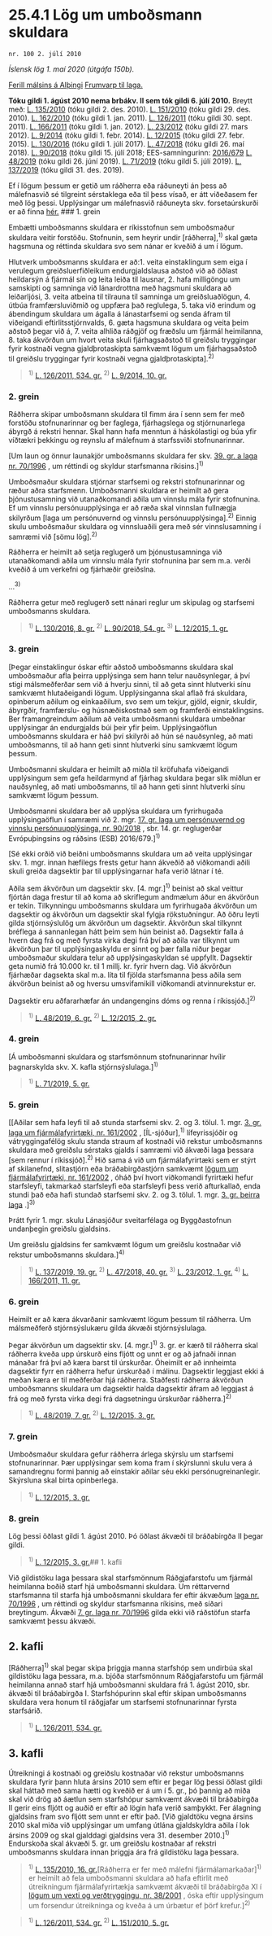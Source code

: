 # 25.4.1 Lög um umboðsmann skuldara

`nr. 100 2. júlí 2010`

_Íslensk lög 1. maí 2020 (útgáfa 150b)._

[Ferill málsins á Alþingi](https://www.althingi.is/thingstorf/thingmalalistar-eftir-thingum/ferill/?ltg=138&mnr=562)
[Frumvarp til laga.](https://www.althingi.is/altext/138/s/952.html)

**Tóku gildi 1. ágúst 2010 nema brbákv. II sem tók gildi 6. júlí 2010.**
Breytt með:
[L. 135/2010](https://althingi.is/altext/stjt/2010.135.html) (tóku gildi 2. des. 2010).
[L. 151/2010](https://althingi.is/altext/stjt/2010.151.html) (tóku gildi 29. des. 2010).
[L. 162/2010](https://althingi.is/altext/stjt/2010.162.html) (tóku gildi 1. jan. 2011).
[L. 126/2011](https://althingi.is/altext/stjt/2011.126.html) (tóku gildi 30. sept. 2011).
[L. 166/2011](https://althingi.is/altext/stjt/2011.166.html) (tóku gildi 1. jan. 2012).
[L. 23/2012](https://althingi.is/altext/stjt/2012.023.html) (tóku gildi 27. mars 2012).
[L. 9/2014](https://althingi.is/altext/stjt/2014.009.html) (tóku gildi 1. febr. 2014).
[L. 12/2015](https://althingi.is/altext/stjt/2015.012.html) (tóku gildi 27. febr. 2015).
[L. 130/2016](https://althingi.is/altext/stjt/2016.130.html) (tóku gildi 1. júlí 2017).
[L. 47/2018](https://althingi.is/altext/stjt/2018.047.html) (tóku gildi 26. maí 2018).
[L. 90/2018](https://althingi.is/altext/stjt/2018.090.html) (tóku gildi 15. júlí 2018;
EES-samningurinn:
[2016/679](https://althingi.is/lagasafn/pdf/150b/i32016R0679.pdf) [L. 48/2019](https://althingi.is/altext/stjt/2019.048.html) (tóku gildi 26. júní 2019).
[L. 71/2019](https://althingi.is/altext/stjt/2019.071.html) (tóku gildi 5. júlí 2019).
[L. 137/2019](https://althingi.is/altext/stjt/2019.137.html) (tóku gildi 31. des. 2019).

Ef í lögum þessum er getið um ráðherra eða ráðuneyti án þess að málefnasvið sé tilgreint sérstaklega eða til þess vísað, er átt viðeðasem fer með lög þessi. Upplýsingar um málefnasvið ráðuneyta skv. forsetaúrskurði er að finna [hér.](2018119.md) ### 1. grein

Embætti umboðsmanns skuldara er ríkisstofnun sem umboðsmaður skuldara veitir forstöðu. Stofnunin, sem heyrir undir [ráðherra],<sup>1)</sup> skal gæta hagsmuna og réttinda skuldara svo sem nánar er kveðið á um í lögum.

Hlutverk umboðsmanns skuldara er að:1. veita einstaklingum sem eiga í verulegum greiðsluerfiðleikum endurgjaldslausa aðstoð við að öðlast heildarsýn á fjármál sín og leita leiða til lausnar,
2. hafa milligöngu um samskipti og samninga við lánardrottna með hagsmuni skuldara að leiðarljósi,
3. veita atbeina til tilrauna til samninga um greiðsluaðlögun,
4. útbúa framfærsluviðmið og uppfæra það reglulega,
5. taka við erindum og ábendingum skuldara um ágalla á lánastarfsemi og senda áfram til viðeigandi eftirlitsstjórnvalds,
6. gæta hagsmuna skuldara og veita þeim aðstoð þegar við á,
7. veita alhliða ráðgjöf og fræðslu um fjármál heimilanna,
8. taka ákvörðun um hvort veita skuli fjárhagsaðstoð til greiðslu tryggingar fyrir kostnaði vegna gjaldþrotaskipta samkvæmt lögum um fjárhagsaðstoð til greiðslu tryggingar fyrir kostnaði vegna gjaldþrotaskipta].<sup>2)</sup> 

> <sup>1)</sup> [L. 126/2011, 534. gr.](https://althingi.is/altext/stjt/2011.126.html) <sup>2)</sup> [L. 9/2014, 10. gr.](https://althingi.is/altext/stjt/2014.009.html#G10)

### 2. grein

Ráðherra skipar umboðsmann skuldara til fimm ára í senn sem fer með forstöðu stofnunarinnar og ber faglega, fjárhagslega og stjórnunarlega ábyrgð á rekstri hennar. Skal hann hafa menntun á háskólastigi og búa yfir víðtækri þekkingu og reynslu af málefnum á starfssviði stofnunarinnar.

[Um laun og önnur launakjör umboðsmanns skuldara fer skv. [39. gr. a laga nr. 70/1996](1996070.md#G39a) , um réttindi og skyldur starfsmanna ríkisins.]<sup>1)</sup> 

Umboðsmaður skuldara stjórnar starfsemi og rekstri stofnunarinnar og ræður aðra starfsmenn. Umboðsmanni skuldara er heimilt að gera þjónustusamning við utanaðkomandi aðila um vinnslu mála fyrir stofnunina. Ef um vinnslu persónuupplýsinga er að ræða skal vinnslan fullnægja skilyrðum [laga um persónuvernd og vinnslu persónuupplýsinga].<sup>2)</sup> Einnig skulu umboðsmaður skuldara og vinnsluaðili gera með sér vinnslusamning í samræmi við [sömu lög].<sup>2)</sup> 

Ráðherra er heimilt að setja reglugerð um þjónustusamninga við utanaðkomandi aðila um vinnslu mála fyrir stofnunina þar sem m.a. verði kveðið á um verkefni og fjárhæðir greiðslna.

…<sup>3)</sup> 

Ráðherra getur með reglugerð sett nánari reglur um skipulag og starfsemi umboðsmanns skuldara.

> <sup>1)</sup> [L. 130/2016, 8. gr.](https://althingi.is/altext/stjt/2016.130.html) <sup>2)</sup> [L. 90/2018, 54. gr.](https://althingi.is/altext/stjt/2018.090.html#G54) <sup>3)</sup> [L. 12/2015, 1. gr.](https://althingi.is/altext/stjt/2015.012.html)

### 3. grein

[Þegar einstaklingur óskar eftir aðstoð umboðsmanns skuldara skal umboðsmaður afla þeirra upplýsinga sem hann telur nauðsynlegar, á því stigi málsmeðferðar sem við á hverju sinni, til að geta sinnt hlutverki sínu samkvæmt hlutaðeigandi lögum. Upplýsinganna skal aflað frá skuldara, opinberum aðilum og einkaaðilum, svo sem um tekjur, gjöld, eignir, skuldir, ábyrgðir, framfærslu- og húsnæðiskostnað sem og framferði einstaklingsins. Ber framangreindum aðilum að veita umboðsmanni skuldara umbeðnar upplýsingar án endurgjalds búi þeir yfir þeim. Upplýsingaöflun umboðsmanns skuldara er háð því skilyrði að hún sé nauðsynleg, að mati umboðsmanns, til að hann geti sinnt hlutverki sínu samkvæmt lögum þessum.

Umboðsmanni skuldara er heimilt að miðla til kröfuhafa viðeigandi upplýsingum sem gefa heildarmynd af fjárhag skuldara þegar slík miðlun er nauðsynleg, að mati umboðsmanns, til að hann geti sinnt hlutverki sínu samkvæmt lögum þessum.

Umboðsmanni skuldara ber að upplýsa skuldara um fyrirhugaða upplýsingaöflun í samræmi við 2. mgr. [17. gr. laga um persónuvernd og vinnslu persónuupplýsinga, nr. 90/2018](2018090.md#G17) , sbr. 14. gr. reglugerðar Evrópuþingsins og ráðsins (ESB) 2016/679.]<sup>1)</sup> 

[Sé ekki orðið við beiðni umboðsmanns skuldara um að veita upplýsingar skv. 1. mgr. innan hæfilegs frests getur hann ákveðið að viðkomandi aðili skuli greiða dagsektir þar til upplýsingarnar hafa verið látnar í té.

Aðila sem ákvörðun um dagsektir skv. [4. mgr.]<sup>1)</sup> beinist að skal veittur fjórtán daga frestur til að koma að skriflegum andmælum áður en ákvörðun er tekin. Tilkynningu umboðsmanns skuldara um fyrirhugaða ákvörðun um dagsektir og ákvörðun um dagsektir skal fylgja rökstuðningur. Að öðru leyti gilda stjórnsýslulög um ákvörðun um dagsektir. Ákvörðun skal tilkynnt bréflega á sannanlegan hátt þeim sem hún beinist að. Dagsektir falla á hvern dag frá og með fyrsta virka degi frá því að aðila var tilkynnt um ákvörðun þar til upplýsingaskyldu er sinnt og þær falla niður þegar umboðsmaður skuldara telur að upplýsingaskyldan sé uppfyllt. Dagsektir geta numið frá 10.000 kr. til 1 millj. kr. fyrir hvern dag. Við ákvörðun fjárhæðar dagsekta skal m.a. líta til fjölda starfsmanna þess aðila sem ákvörðun beinist að og hversu umsvifamikill viðkomandi atvinnurekstur er.

Dagsektir eru aðfararhæfar án undangengins dóms og renna í ríkissjóð.]<sup>2)</sup> 

> <sup>1)</sup> [L. 48/2019, 6. gr.](https://althingi.is/altext/stjt/2019.048.html) <sup>2)</sup> [L. 12/2015, 2. gr.](https://althingi.is/altext/stjt/2015.012.html)

### 4. grein

[Á umboðsmanni skuldara og starfsmönnum stofnunarinnar hvílir þagnarskylda skv. X. kafla stjórnsýslulaga.]<sup>1)</sup> 

> <sup>1)</sup> [L. 71/2019, 5. gr.](https://althingi.is/altext/stjt/2019.071.html)

### 5. grein

[[Aðilar sem hafa leyfi til að stunda starfsemi skv. 2. og 3. tölul. 1. mgr. [3. gr. laga um fjármálafyrirtæki, nr. 161/2002](2002161.md#G3) , [ÍL-sjóður],<sup>1)</sup> lífeyrissjóðir og vátryggingafélög skulu standa straum af kostnaði við rekstur umboðsmanns skuldara með greiðslu sérstaks gjalds í samræmi við ákvæði laga þessara [sem rennur í ríkissjóð].<sup>2)</sup> Hið sama á við um fjármálafyrirtæki sem er stýrt af skilanefnd, slitastjórn eða bráðabirgðastjórn samkvæmt [lögum um fjármálafyrirtæki, nr. 161/2002](2002161.md) , óháð því hvort viðkomandi fyrirtæki hefur starfsleyfi, takmarkað starfsleyfi eða starfsleyfi þess verið afturkallað, enda stundi það eða hafi stundað starfsemi skv. 2. og 3. tölul. 1. mgr. [3. gr. þeirra laga](2002161.md#G3) .]<sup>3)</sup> 

Þrátt fyrir 1. mgr. skulu Lánasjóður sveitarfélaga og Byggðastofnun undanþegin greiðslu gjaldsins.

Um greiðslu gjaldsins fer samkvæmt lögum um greiðslu kostnaðar við rekstur umboðsmanns skuldara.]<sup>4)</sup> 

> <sup>1)</sup> [L. 137/2019, 19. gr.](https://althingi.is/altext/stjt/2019.137.html#G19) <sup>2)</sup> [L. 47/2018, 40. gr.](https://althingi.is/altext/stjt/2018.047.html) <sup>3)</sup> [L. 23/2012, 1. gr.](https://althingi.is/altext/stjt/2012.023.html) <sup>4)</sup> [L. 166/2011, 11. gr.](https://althingi.is/altext/stjt/2011.166.html#G11)

### 6. grein

Heimilt er að kæra ákvarðanir samkvæmt lögum þessum til ráðherra. Um málsmeðferð stjórnsýslukæru gilda ákvæði stjórnsýslulaga.

Þegar ákvörðun um dagsektir skv. [4. mgr.]<sup>1)</sup> 3. gr. er kærð til ráðherra skal ráðherra kveða upp úrskurð eins fljótt og unnt er og að jafnaði innan mánaðar frá því að kæra barst til úrskurðar. Óheimilt er að innheimta dagsektir fyrr en ráðherra hefur úrskurðað í málinu. Dagsektir leggjast ekki á meðan kæra er til meðferðar hjá ráðherra. Staðfesti ráðherra ákvörðun umboðsmanns skuldara um dagsektir halda dagsektir áfram að leggjast á frá og með fyrsta virka degi frá dagsetningu úrskurðar ráðherra.]<sup>2)</sup> 

> <sup>1)</sup> [L. 48/2019, 7. gr.](https://althingi.is/altext/stjt/2019.048.html) <sup>2)</sup> [L. 12/2015, 3. gr.](https://althingi.is/altext/stjt/2015.012.html)

### 7. grein

Umboðsmaður skuldara gefur ráðherra árlega skýrslu um starfsemi stofnunarinnar. Þær upplýsingar sem koma fram í skýrslunni skulu vera á samandregnu formi þannig að einstakir aðilar séu ekki persónugreinanlegir. Skýrsluna skal birta opinberlega.

> <sup>1)</sup> [L. 12/2015, 3. gr.](https://althingi.is/altext/stjt/2015.012.html)

### 8. grein

Lög þessi öðlast gildi 1. ágúst 2010. Þó öðlast ákvæði til bráðabirgða II þegar gildi.

> <sup>1)</sup> [L. 12/2015, 3. gr.](https://althingi.is/altext/stjt/2015.012.html)## 1. kafli

Við gildistöku laga þessara skal starfsmönnum Ráðgjafarstofu um fjármál heimilanna boðið starf hjá umboðsmanni skuldara. Um réttarvernd starfsmanna til starfa hjá umboðsmanni skuldara fer eftir ákvæðum [laga nr. 70/1996](1996070.md) , um réttindi og skyldur starfsmanna ríkisins, með síðari breytingum. Ákvæði [7. gr. laga nr. 70/1996](1996070.md#G7) gilda ekki við ráðstöfun starfa samkvæmt þessu ákvæði.

## 2. kafli

[Ráðherra]<sup>1)</sup> skal þegar skipa þriggja manna starfshóp sem undirbúa skal gildistöku laga þessara, m.a. bjóða starfsmönnum Ráðgjafarstofu um fjármál heimilanna annað starf hjá umboðsmanni skuldara frá 1. ágúst 2010, sbr. ákvæði til bráðabirgða I. Starfshópurinn skal eftir skipan umboðsmanns skuldara vera honum til ráðgjafar um starfsemi stofnunarinnar fyrsta starfsárið.

> <sup>1)</sup> [L. 126/2011, 534. gr.](https://althingi.is/altext/stjt/2011.126.html)

## 3. kafli

Útreikningi á kostnaði og greiðslu kostnaðar við rekstur umboðsmanns skuldara fyrir þann hluta ársins 2010 sem eftir er þegar lög þessi öðlast gildi skal háttað með sama hætti og kveðið er á um í 5. gr., þó þannig að miða skal við drög að áætlun sem starfshópur samkvæmt ákvæði til bráðabirgða II gerir eins fljótt og auðið er eftir að lögin hafa verið samþykkt. Fer álagning gjaldsins fram svo fljótt sem unnt er eftir það. [Við gjaldtöku vegna ársins 2010 skal miða við upplýsingar um umfang útlána gjaldskyldra aðila í lok ársins 2009 og skal gjalddagi gjaldsins vera 31. desember 2010.]<sup>1)</sup> Endurskoða skal ákvæði 5. gr. um greiðslu kostnaðar af rekstri umboðsmanns skuldara innan þriggja ára frá gildistöku laga þessara.

> <sup>1)</sup> [L. 135/2010, 16. gr.](https://althingi.is/altext/stjt/2010.135.html)[Ráðherra er fer með málefni fjármálamarkaðar]<sup>1)</sup> er heimilt að fela umboðsmanni skuldara að hafa eftirlit með útreikningum fjármálafyrirtækja samkvæmt ákvæði til bráðabirgða XI í [lögum um vexti og verðtryggingu, nr. 38/2001](2001038.md) , óska eftir upplýsingum um forsendur útreikninga og kveða á um úrbætur ef þörf krefur.]<sup>2)</sup> 

> <sup>1)</sup> [L. 126/2011, 534. gr.](https://althingi.is/altext/stjt/2011.126.html) <sup>2)</sup> [L. 151/2010, 5. gr.](https://althingi.is/altext/stjt/2010.151.html)
